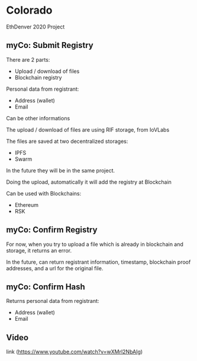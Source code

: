 # Colorado 

EthDenver 2020 Project

## myCo: Submit Registry
There are 2 parts:

- Upload / download of files
- Blockchain registry


Personal data from registrant:
- Address (wallet)
- Email

Can be other informations


The upload / download of files are using RIF storage, from IoVLabs

The files are saved at two decentralized storages: 
- IPFS
- Swarm

In the future they will be in the same project. 

Doing the upload, automatically it will add the registry at Blockchain

Can be used with Blockchains:
- Ethereum
- RSK

## myCo: Confirm Registry

For now, when you try to upload a file which is already in blockchain and storage, it returns an error.

In the future, can return registrant information, timestamp, blockchain proof addresses, and a url for the original file.


## myCo: Confirm Hash

Returns personal data from registrant:
- Address (wallet)
- Email

## Video
link
(https://www.youtube.com/watch?v=wXMrl2NbAIg)






